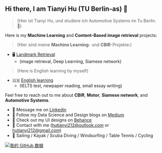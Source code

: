 ## Hi there, I am Tianyi Hu (TU Berlin-as) 👋 

> (Hier ist Tianyi Hu, und studiere ich Automotive Systems im Tu Berlin.👋)

Here is my **Machine Learning** and **Content-Based image retrieval** projects:  
> (Hier sind meine **Machine Learning**- und **CBIR**-Projekte:)

* 🖥️ [Landmark Retrieval](https://github.com/Tianyihu212/Materarbeit)
  - (image retrieval, Deep Learning, Siamese network)

> (Here is English learning by myself)
* :gb: [English learning](https://github.com/Tianyihu212/English-channel-TianyiHu-vision)
  - (IELTS test, newpaper reading, small essay writing)

Feel free to reach out to me about **CBIR**, **Motor**, **Siamese network**, and **Automotive Systems**.

- 💬 Message me on [Linkedin](https://www.linkedin.com/in/tianyi-hu-167845221/)
- 📝 Follow my Data Science and Design blogs on [Medium](https://yuanb.medium.com)
- 🎨 Check out my UI designs on [Behance](https://www.behance.net/yuanb)
- :email: Contact with me (hutianyi212@outlook.com or hutianyi212@gmail.com)
- 🏃 Sailing / Kayak / Scuba Diving / Windsurfing / Table Tennis / Cycling


[![我的 GitHub 数据](https://github-readme-stats.vercel.app/api?username=Tianyihu212)]()
